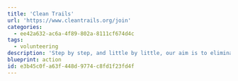 ```yaml
---
title: 'Clean Trails'
url: 'https://www.cleantrails.org/join'
categories:
  - ee42a632-ac6a-4f89-802a-8111cf674d4c
tags:
  - volunteering
description: 'Step by step, and little by little, our aim is to eliminate waste on all the trails that grace our public lands.  We believe we can do that in a positive and proactive manner by educating, encouraging, and reconnecting outdoor users to our pristine places.'
blueprint: action
id: e3b45c0f-a63f-448d-9774-c8fd1f23fd4f
---
```

